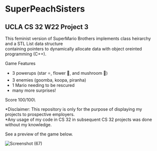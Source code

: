 # SuperPeachSisters
UCLA CS 32 W22 Project 3
---
This feminist version of SuperMario Brothers implements class heirarchy and a STL List data structure \
containing pointers to dynamically allocate data with object oreinted programming (C++). 

Game Features
- 3 powerups (star ⭐, flower 🌹, and mushroom 🍄)
- 3 enemies (goomba, koopa, piranha)
- 1 Mario needing to be rescured
- many more surprises!

Score 100/100\

*Disclaimer: This repository is only for the purpose of displaying my projects to prospective employers. \
*Any usage of my code in CS 32 in subsequent CS 32 projects was done without my knowledge.

See a preview of the game below. 


![Screenshot (67)](https://user-images.githubusercontent.com/97005531/213014111-afff6e5c-4bb0-4e00-9dc6-e61b2c445dc8.png)
